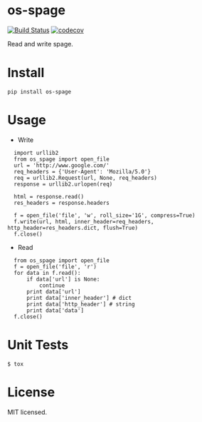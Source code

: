 # os-spage
[![Build Status](https://www.travis-ci.org/cfhamlet/os-spage.svg?branch=master)](https://www.travis-ci.org/cfhamlet/os-spage)
[![codecov](https://codecov.io/gh/cfhamlet/os-spage/branch/master/graph/badge.svg)](https://codecov.io/gh/cfhamlet/os-spage)

Read and write spage.

# Install
  `pip install os-spage`

# Usage
  * Write
  ```
    import urllib2
    from os_spage import open_file
    url = 'http://www.google.com/'
    req_headers = {'User-Agent': 'Mozilla/5.0'}
    req = urllib2.Request(url, None, req_headers)
    response = urllib2.urlopen(req)

    html = response.read()
    res_headers = response.headers

    f = open_file('file', 'w', roll_size='1G', compress=True)
    f.write(url, html, inner_header=req_headers, http_header=res_headers.dict, flush=True)
    f.close()
  ```
  * Read
  ```
    from os_spage import open_file
    f = open_file('file', 'r')
    for data in f.read():
        if data['url'] is None:
            continue
        print data['url']
        print data['inner_header'] # dict
        print data['http_header'] # string
        print data['data']
    f.close()

  ```

# Unit Tests
  `$ tox`

# License
MIT licensed.
